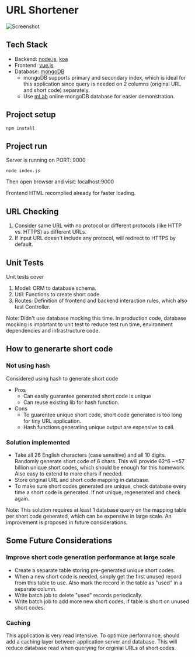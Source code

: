 # URL Shortener
![Screenshot](https://res.cloudinary.com/dq132990i/image/upload/v1573955465/ljulbxjemsqyhjknalcq.png)

## Tech Stack
- Backend: [node.js](https://nodejs.org), [koa](https://koajs.com/)
- Frontend: [vue.js](https://vuejs.org/)
- Database: [mongoDB](https://www.mongodb.com/)
	- mongoDB supports primary and secondary index, which is ideal for this application since query is needed on 2 columns (original URL and short code) separately.
	- Use [mLab](https://mlab.com/) online mongoDB database for easier demonstration.

## Project setup
```
npm install
```

## Project run
Server is running on PORT: 9000
```
node index.js
```
Then open browser and visit: localhost:9000

Frontend HTML recomplied already for faster loading.

## URL Checking
1. Consider same URL with no protocol or different protocols (like HTTP vs. HTTPS) as different URLs.
2. If input URL doesn't include any protocol, will redirect to HTTPS by default.

## Unit Tests
Unit tests cover
1. Model: ORM to database schema.
2. Util: Functions to create short code.
3. Routes: Definition of frontend and backend interaction rules, which also test Controller.

Note: Didn't use database mocking this time. In production code, database mocking is important to unit test to reduce test run time, environment dependencies and infrastructure code.

## How to generarte short code

### Not using hash
Considered using hash to generate short code
- Pros
	- Can easily guarantee generated short code is unique
	- Can reuse existing lib for hash function.
- Cons
	- To guarentee unique short code, short code generated is too long for tiny URL application.
	- Hash functions generating unique output are expensive to call.

### Solution implemented
- Take all 26 English characters (case sensitive) and all 10 digits. Randomly generate short code of 6 chars. This will provide 62^6 ~=57 billion unique short codes, which should be enough for this homework. Also easy to extend to more chars if needed.
- Store original URL and short code mapping in database.
- To make sure short codes generated are unique, check database every time a short code is generated. If not unique, regenerated and check again.

Note: This solution requires at least 1 database query on the mapping table per short code generated, which can be expensive in large scale. An improvement is proposed in future considerations.

## Some Future Considerations

### Improve short code generation performance at large scale
- Create a separate table storing pre-generated unique short codes.
- When a new short code is needed, simply get the first unused record from this table to use. Also mark the record in the table as "used" in a separate column.
- Write batch job to delete "used" records periodically.
- Write batch job to add more new short codes, if table is short on unused short codes.

### Caching
This application is very read intensive. To optimize performance, should add a caching layer between application server and database. This will reduce database read when querying for orginial URLs of short codes.